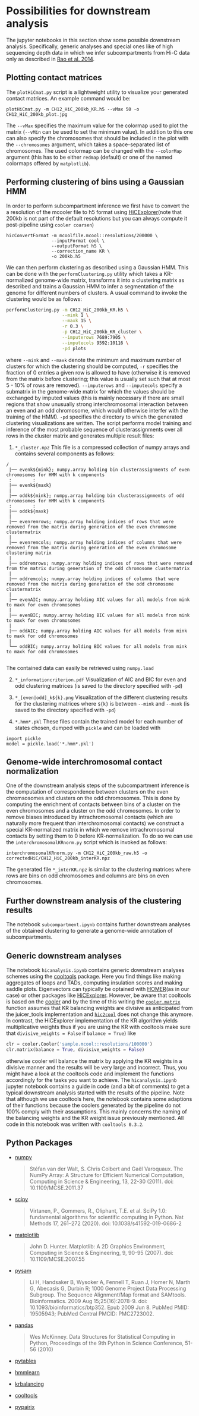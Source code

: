 # Possibilities for downstream analysis
The jupyter notebooks in this section show some possible downstream analysis. Specifically, generic analyses and special ones like of high sequencing depth data in which we infer subcompartments from Hi-C data only as described in [Rao et al. 2014](https://www.cell.com/cell/fulltext/S0092-8674(14)01497-4).

## Plotting contact matrices
The `plotHiCmat.py` script is a lightweight utility to visualize your generated contact matrices. An example command would be:
```
plotHiCmat.py -m CH12_HiC_200kb_KR.h5 --vMax 50 -o CH12_HiC_200kb_plot.jpg
```

The `--vMax` specifies the maximum value for the colormap used to plot the matrix (`--vMin` can be used to set the minimum value). In addition to this one can also specify the chromosomes that should be included in the plot with the `--chromosomes` argument, which takes a space-separated list of chromosomes. The used colormap can be changed with the `--colorMap` argument (this has to be either `redmap` (default) or one of the named colormaps offered by `matplotlib`). 

## Performing clustering of bins using a Gaussian HMM
In order to perform subcompartment inference we first have to convert the a resolution of the mcooler file to h5 format using [HiCExplorer](https://hicexplorer.readthedocs.io/en/latest/)(note that 200kb is not part of the default resolutions but you can always compute it post-pipeline using `cooler coarsen`)

```
hicConvertFormat -m mcoolfile.mcool::resolutions/200000 \
                 --inputFormat cool \
                 --outputFormat h5 \
                 --correction_name KR \
                 -o 200kb.h5
```

We can then perform clustering as described using a Gaussian HMM. This can be done with the `performClustering.py` utility which takes a KR-normalized genome-wide matrix, transforms it into a clustering matrix as described and trains a Gaussian HMM to infer a segmentation of the genome for different numbers of clusters. A usual command to invoke the clustering would be as follows:
```bash
performClustering.py -m CH12_HiC_200kb_KR.h5 \
                     --mink 1 \
                     --maxk 15 \
                     -r 0.3 \
                     -p CH12_HiC_200kb_KR_cluster \
                     --imputerows 7689:7905 \
                     --imputecols 9592:10116 \
                     -pd plots
```

where `--mink` and `--maxk` denote the minimum and maximum number of clusters for which the clustering should be computed, `-r` specifies the fraction of 0 entries a given row is allowed to have (otherwise it is removed from the matrix before clustering; this value is usually set such that at most 5 - 10% of rows are removed). `--imputerows` and `--imputecols` specify a submatrix in the genome-wide matrix for which the values should be exchanged by imputed values (this is mainly necessary if there are small regions that show unusually strong interchromosomal interaction between an even and an odd chromosome, which would otherwise interfer with the training of the HMM). `-pd` specifies the directory to which the generated clustering visualizations are written. The script performs model training and inference of the most probable sequence of clusterassignments over all rows in the cluster matrix and generates multiple result files:

1.  `*_cluster.npz`
This file is a compressed collection of numpy arrays and contains several components as follows:
```
/
 |── evenk${mink}; numpy.array holding bin clusterassignments of even chromosomes for HMM with k components
 :        :
 |── evenk${maxk}
 |
 |── oddk${mink}; numpy.array holding bin clusterassignments of odd chromosomes for HMM with k components
 :        :
 |── oddk${maxk}
 |
 |── evenremrows; numpy.array holding indices of rows that were removed from the matrix during generation of the even chromosome clustermatrix
 |
 |── evenremcols; numpy.array holding indices of columns that were removed from the matrix during generation of the even chromosome clustering matrix
 |
 |── oddremrows; numpy.array holding indices of rows that were removed from the matrix during generation of the odd chromosome clustermatrix
 |
 |── oddremcols; numpy.array holding indices of columns that were removed from the matrix during generation of the odd chromosome clustermatrix
 |
 |── evenAIC; numpy.array holding AIC values for all models from mink to maxk for even chromosomes
 |
 |── evenBIC; numpy.array holding BIC values for all models from mink to maxk for even chromosomes
 |
 |── oddAIC; numpy.array holding AIC values for all models from mink to maxk for odd chromosomes
 |
 └── oddBIC; numpy.array holding BIC values for all models from mink to maxk for odd chromosomes
    
```
The contained data can easily be retrieved using `numpy.load`

2. `*_informationcriterion.pdf`
Visualization of AIC and BIC for even and odd clustering matrices (is saved to the directory specified with `-pd`)

3. `*_[even|odd]_k${k}.png`
Visualization of the different clustering results for the clustering matrices where `${k}` is between `--mink` and `--maxk` (is saved to the directory specified with `-pd`)

4. `*.hmm*.pkl`
These files contain the trained model for each number of states chosen, dumped with `pickle` and can be loaded with
```
import pickle
model = pickle.load('*.hmm*.pkl')
```

## Genome-wide interchromosomal contact normalization
One of the downstream analysis steps of the subcompartment inference is the computation of correspondence between clusters on the even chromsosomes and clusters on the odd chromosomes. This is done by computing the enrichment of contacts between bins of a cluster on the even chromosomes and a cluster on the odd chromosomes. In order to remove biases introduced by intrachromosomal contacts (which are naturally more frequent than interchromosomal contacts) we construct a special KR-normalized matrix in which we remove intrachromosomal contacts by setting them to 0 before KR-normalization. To do so we can use the `interchromosomalKRnorm.py` script which is invoked as follows:
```
interchromosomalKRnorm.py -m CH12_HiC_200kb_raw.h5 -o correctedHiC/CH12_HiC_200kb_interKR.npz
```

The generated file `*_interKR.npz` is similar to the clustering matrices where rows are bins on odd chromosomes and columns are bins on even chromosomes.

## Further downstream analysis of the clustering results
The notebook `subcompartment.ipynb` contains further downstream analyses of the obtained clustering to generate a genome-wide annotation of subcompartments.

## Generic downstream analyses
The notebook `hicanalysis.ipynb` contains generic downstream analyses schemes using the [cooltools](https://cooltools.readthedocs.io/en/latest/index.html) package. Here you find things like making aggregates of loops and TADs, computing insulation scores and making saddle plots. Eigenvectors can typically be optained with [HOMER](http://homer.ucsd.edu/homer/interactions/)(as in our case) or other packages like [HiCExplorer](https://hicexplorer.readthedocs.io/en/latest/). However, be aware that cooltools is based on the [cooler](https://cooler.readthedocs.io/en/latest/index.html) and by the time of this writing the [`cooler.matrix`](https://cooler.readthedocs.io/en/latest/api.html#cooler.Cooler.matrix) function assumes that KR balancing weights are divisive as anticipated from the juicer_tools implementation and [`hic2cool`](https://github.com/4dn-dcic/hic2cool) does not change this anymore. In contrast, the HiCExplorer implementation of the KR algorithm yields multiplicative weights thus if you are using the KR with cooltools make sure that `divisive_weights = False` if `balance = True`) like

```python
clr = cooler.Cooler('sample.mcool::resolutions/100000')
clr.matrix(balance = True, divisive_weights = False)
```

otherwise cooler will balance the matrix by applying the KR weights in a divisive manner and the results will be very large and incorrect. Thus, you might have a look at the cooltools code and implement the functions accordingly for the tasks you want to achieve. The `hicanalysis.ipynb` jupyter notebook contains a guide in code (and a bit of comments) to get a typical downstream analysis started with the results of the pipeline. Note that although we use cooltools here, the notebook contains some adaptions of their functions because the coolers generated by the pipeline do not 100% comply with their assumptions. This mainly concerns the naming of the balancing weights and the KR weight issue previously mentioned. All code in this notebook was written with `cooltools 0.3.2`.

## Python Packages
* [numpy](https://numpy.org/)
  > Stéfan van der Walt, S. Chris Colbert and Gaël Varoquaux. The NumPy Array: A Structure for Efficient Numerical Computation, Computing in Science & Engineering, 13, 22-30 (2011). doi: 10.1109/MCSE.2011.37

* [scipy](https://www.scipy.org/)
  > Virtanen, P., Gommers, R., Oliphant, T.E. et al. SciPy 1.0: fundamental algorithms for scientific computing in Python. Nat Methods 17, 261–272 (2020). doi: 10.1038/s41592-019-0686-2

* [matplotlib](https://matplotlib.org/)
  > John D. Hunter. Matplotlib: A 2D Graphics Environment, Computing in Science & Engineering, 9, 90-95 (2007). doi: 10.1109/MCSE.2007.55
  
* [pysam](https://pysam.readthedocs.io/en/latest/index.html)
  > Li H, Handsaker B, Wysoker A, Fennell T, Ruan J, Homer N, Marth G, Abecasis G, Durbin R; 1000 Genome Project Data Processing Subgroup. The Sequence Alignment/Map format and SAMtools. Bioinformatics. 2009 Aug 15;25(16):2078-9. doi: 10.1093/bioinformatics/btp352. Epub 2009 Jun 8. PubMed PMID: 19505943; PubMed Central PMCID: PMC2723002.

* [pandas](https://pandas.pydata.org/docs/index.html)
  > Wes McKinney. Data Structures for Statistical Computing in Python, Proceedings of the 9th Python in Science Conference, 51-56 (2010)
  
* [pytables](https://www.pytables.org/)

* [hmmlearn](https://github.com/hmmlearn/hmmlearn)

* [krbalancing](https://github.com/deeptools/Knight-Ruiz-Matrix-balancing-algorithm)

* [cooltools](https://cooltools.readthedocs.io/en/latest/index.html)

* [pypairix](https://pypi.org/project/pypairix/)
